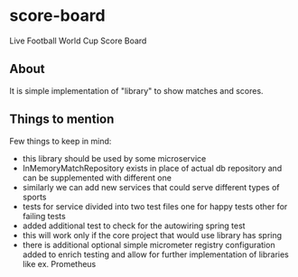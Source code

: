 # score-board
Live Football World Cup Score Board

## About
It is simple implementation of "library" to show matches and scores.

## Things to mention
Few things to keep in mind:
* this library should be used by some microservice
* InMemoryMatchRepository exists in place of actual db repository and can be supplemented with different one
* similarly we can add new services that could serve different types of sports
* tests for service divided into two test files one for happy tests other for failing tests
* added additional test to check for the autowiring spring test
* this will work only if the core project that would use library has spring
* there is additional optional simple micrometer registry configuration added to enrich testing and allow for further implementation of libraries like ex. Prometheus 
